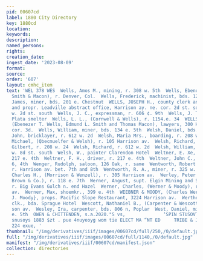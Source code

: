 ```yaml
---
pid: 00607cd
label: 1880 City Directory
key: 1880cd
location: 
keywords: 
description: 
named_persons: 
rights: 
creation_date: 
ingest_date: '2023-08-09'
format: 
source: 
order: '607'
layout: cmhc_item
text: 'WEL 378 WES  Wells, Amos M., mining, r. 308 w. 5th  Wells, Ebenozer T., (Wells,
  Smith & Macon), r. Denver, Col.  Wells, Frederick, machinist, bds. 121 e. 34  Wells,
  James, miner, bds, 201 e. Chestnut  WELLS, JOSEPH H., county clerk and recorder,
  and propr. Leadville abstract office, Harrison ay. ne. cor. 2d st. south, r. $20
  w. 2d st. south  Wells, J. C., expressman, r. 606 ¢. 9th  Wells, J. T.. wks. La
  Plata smelter  Wells, L. L., (Cornwell & Wells), r. 1154.e. 34  WELLS, SMITH & MACON,
  (Ebenezer T. Wells, Edmund L. Smith and Thomas Macon), lawyers, 300 Harrison ay.
  cor. 3d.  Wells, William, miner, bds. 134 e. 5th  Welsh, Daniel, bds. 139 e, 3d  Welsh,
  John, bricklayer, r. 612 w. 2d  Welsh, Maria Mrs., boarding, r. 208 w. 3d st. south  Welsh,
  Michael, (Qbecmuelfer & Welsh), r. 105 Harrison av.  Welsh, Richard, cli. T. EH.
  Gilbert, r. 208 w. 24  Welsh, Richard, r. 612 w. 2d  Welsh, William, miner, r. 208
  w. 8d st. south  Welsh, W., painter Clarendon Hotel  Weltner, E. Xe, teamster, r.
  217 e. 4th  Weltner, F. H., driver, r. 217 e. 4th  Weltner, John C., miner, r, 217
  6, 4th  Wenger, Rudolph, saloon, 126 Oak, r. same  Wentworth, Robert H., miner,
  r. Harrison av. bet. 7th and 8th  Wentworth, R. A., miner, r. 325 w. 3d  Wenvell,
  Charles H., (Morrison & Wenzell), r. 305 Harrison av.  Werley, Peter J., (M. A.
  Brown & Co.), r. 118 e. 7th  Werner, Angust, supt. Elgin Mining and Smelting Co.,
  r. Big Evans Gulch n. end Hazel  Werner, Charles, (Werner & Moody), r. 406 Harrison
  av.  Werner, Max, shoemkr., 399 e. 4th  WEEBNER & MOODY, (Charles Werner aud Robert
  J. Moody}, props. Pacific Slope Restaurant, 3224 Harrison av.  Werther, Albert,
  clk., bda. Sprague Hotel  Wescott, Nathaniel B., (Carpenter & Wescott), r. 410 Harri-
  son av.  Wesley, Ira, carpenter, bds. 806 n, Poplar  West, Daniel, miner, bds. 626
  e. 5th  OWEN & CHITTENDEN, s.a.2020."S vs,              ‘SPIN STUSOVTT pie SIU     reang
  snusoys 1883 $zt . pue 4nuyeoyg wom tie ELECT MA “NT ED     TRIBE & JEFFERAY =°7sng2e3i35.22757"
  224 exue, '
thumbnail: "/img/derivatives/iiif/images/00607cd/full/250,/0/default.jpg"
full: "/img/derivatives/iiif/images/00607cd/full/1140,/0/default.jpg"
manifest: "/img/derivatives/iiif/00607cd/manifest.json"
collection: directories
---
```

